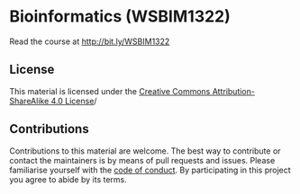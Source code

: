 # Bioinformatics (WSBIM1322)

Read the course at http://bit.ly/WSBIM1322

## License

This material is licensed under the [Creative Commons
Attribution-ShareAlike 4.0
License](https://creativecommons.org/licenses/by-sa/4.0/)/

## Contributions

Contributions to this material are welcome. The best way to contribute
or contact the maintainers is by means of pull requests and
issues. Please familiarise yourself with the [code of
conduct](https://github.com/UCLouvain-CBIO/WSBIM1322/blob/master/CONDUCT.md). By
participating in this project you agree to abide by its terms.


